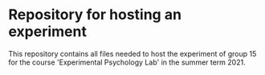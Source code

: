 # Repository for hosting an experiment

This repository contains all files needed to host the experiment of group 15 for the course 'Experimental Psychology Lab' in the summer term 2021.

